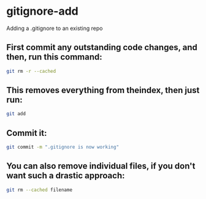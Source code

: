 # gitignore-add
Adding a .gitignore to an existing repo

## First commit any outstanding code changes, and then, run this command:
```sh
git rm -r --cached
```
## This removes everything from theindex, then just run:
```sh
git add
```
## Commit it:
```sh
git commit -m ".gitignore is now working"
```
## You can also remove individual files, if you don't want such a drastic approach:
```sh
git rm --cached filename
```
